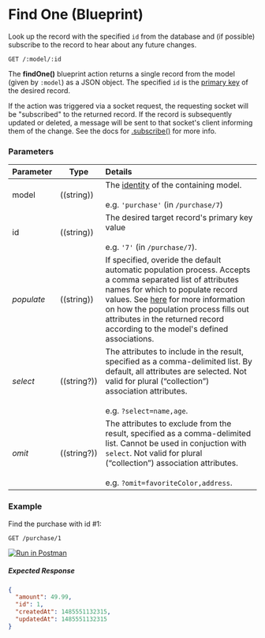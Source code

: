 # Find One (Blueprint)

Look up the record with the specified `id` from the database and (if possible) subscribe to the record to hear about any future changes.

```usage
GET /:model/:id
```


The **findOne()** blueprint action returns a single record from the model (given by `:model`) as a JSON object. The specified `id` is the [primary key](http://en.wikipedia.org/wiki/Unique_key) of the desired record.

If the action was triggered via a socket request, the requesting socket will be "subscribed" to the returned record. If the record is subsequently updated or deleted, a message will be sent to that socket's client informing them of the change. See the docs for [.subscribe()](https://sailsjs.com/documentation/reference/web-sockets/resourceful-pub-sub/subscribe) for more info.


### Parameters

 Parameter                          | Type                                    | Details
 ---------------------------------- | --------------------------------------- |:---------------------------------
 model          | ((string))   | The [identity](https://sailsjs.com/documentation/concepts/models-and-orm/model-settings#?identity) of the containing model.<br/><br/>e.g. `'purchase'` (in `/purchase/7`)
 id                | ((string))    | The desired target record's primary key value<br/><br/>e.g. `'7'` (in `/purchase/7`).
 _populate_       | ((string))    | If specified, overide the default automatic population process. Accepts a comma separated list of attributes names for which to populate record values. See [here](https://sailsjs.com/documentation/concepts/models-and-orm/records#?populated-values) for more information on how the population process fills out attributes in the returned record according to the model's defined associations.
 _select_         | ((string?))   | The attributes to include in the result, specified as a comma-delimited list.  By default, all attributes are selected.  Not valid for plural (&ldquo;collection&rdquo;) association attributes.<br/> <br/> e.g. `?select=name,age`.
 _omit_           | ((string?))   | The attributes to exclude from the result, specified as a comma-delimited list.  Cannot be used in conjuction with `select`.    Not valid for plural (&ldquo;collection&rdquo;) association attributes.<br/> <br/> e.g. `?omit=favoriteColor,address`.


### Example
Find the purchase with id #1:

```text
GET /purchase/1
```

[![Run in Postman](https://s3.amazonaws.com/postman-static/run-button.png)](https://www.getpostman.com/run-collection/96217d0d747e536e49a4)

##### Expected Response

 ```json
 {
   "amount": 49.99,
   "id": 1,
   "createdAt": 1485551132315,
   "updatedAt": 1485551132315
 }
 ```


<docmeta name="displayName" value="find one">
<docmeta name="pageType" value="endpoint">

